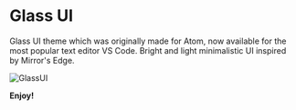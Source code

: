 # Glass UI

Glass UI theme which was originally made for Atom, now available for the most popular text editor VS Code. 
Bright and light minimalistic UI inspired by Mirror's Edge.<br>

![GlassUI](https://user-images.githubusercontent.com/38076644/150207487-fe567e5b-7692-415b-9c07-bd7c4636f26d.png)



**Enjoy!**




